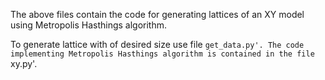 The above files contain the code for generating lattices of an XY model using Metropolis Hasthings algorithm. 

To generate lattice with of desired size use file `get_data.py'. The code implementing Metropolis Hasthings algorithm is contained in the file `xy.py'. 
